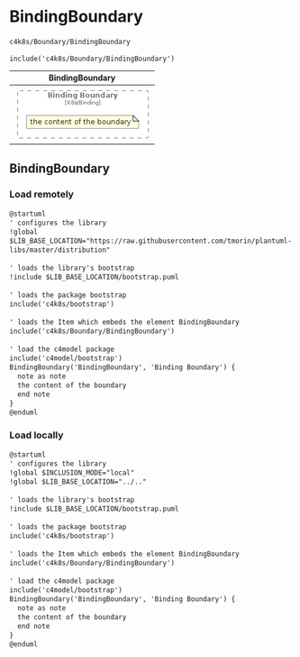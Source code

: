 # BindingBoundary


```text
c4k8s/Boundary/BindingBoundary
```

```text
include('c4k8s/Boundary/BindingBoundary')
```



| BindingBoundary |
| :---: |
| ![illustration for BindingBoundary](../../c4k8s/Boundary/BindingBoundary.Local.png) |




## BindingBoundary

### Load remotely
```plantuml
@startuml
' configures the library
!global $LIB_BASE_LOCATION="https://raw.githubusercontent.com/tmorin/plantuml-libs/master/distribution"

' loads the library's bootstrap
!include $LIB_BASE_LOCATION/bootstrap.puml

' loads the package bootstrap
include('c4k8s/bootstrap')

' loads the Item which embeds the element BindingBoundary
include('c4k8s/Boundary/BindingBoundary')

' load the c4model package
include('c4model/bootstrap')
BindingBoundary('BindingBoundary', 'Binding Boundary') {
  note as note
  the content of the boundary
  end note
}
@enduml
```

### Load locally
```plantuml
@startuml
' configures the library
!global $INCLUSION_MODE="local"
!global $LIB_BASE_LOCATION="../.."

' loads the library's bootstrap
!include $LIB_BASE_LOCATION/bootstrap.puml

' loads the package bootstrap
include('c4k8s/bootstrap')

' loads the Item which embeds the element BindingBoundary
include('c4k8s/Boundary/BindingBoundary')

' load the c4model package
include('c4model/bootstrap')
BindingBoundary('BindingBoundary', 'Binding Boundary') {
  note as note
  the content of the boundary
  end note
}
@enduml
```

